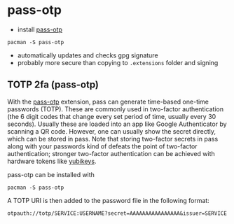 # pass-otp

- install [pass-otp](https://github.com/tadfisher/pass-otp)

```shell
pacman -S pass-otp
```

- automatically updates and checks gpg signature
- probably more secure than copying to `.extensions` folder and signing

## TOTP 2fa (pass-otp)

With the [pass-otp](https://github.com/tadfisher/pass-otp) extension, pass
can generate time-based one-time passwords (TOTP). These are commonly used
in two-factor authentication (the 6 digit codes that change every set period
of time, usually every 30 seconds). Usually these are loaded into an app
like Google Authenticator by scanning a QR code. However, one can usually
show the secret directly, which can be stored in pass. Note that storing
two-factor secrets in pass along with your passwords kind of defeats the
point of two-factor authentication; stronger two-factor authentication can
be achieved with hardware tokens like [yubikeys](https://www.yubico.com/).

pass-otp can be installed with

```shell
pacman -S pass-otp
```

A TOTP URI is then added to the password file in the following format:

```text
otpauth://totp/SERVICE:USERNAME?secret=AAAAAAAAAAAAAAAA&issuer=SERVICE
```
